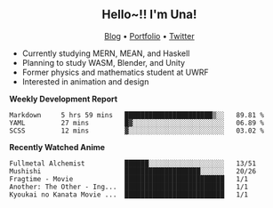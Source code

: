 <h2 align="center">
  Hello~!! I'm Una!
</h2>

<p align="center">
  <a href="https://anarchy.website/">Blog</a> &bull;
  <a href="https://una-ada.github.io/">Portfolio</a> &bull;
  <a href="https://twitter.com/unaxiii">Twitter</a>
</p>

- Currently studying MERN, MEAN, and Haskell
- Planning to study WASM, Blender, and Unity
- Former physics and mathematics student at UWRF
- Interested in animation and design

**Weekly Development Report**

<!--START_SECTION:waka-->
```text
Markdown     5 hrs 59 mins   ██████████████████████▒░░   89.81 % 
YAML         27 mins         █▓░░░░░░░░░░░░░░░░░░░░░░░   06.89 % 
SCSS         12 mins         ▓░░░░░░░░░░░░░░░░░░░░░░░░   03.02 % 
```
<!--END_SECTION:waka-->

**Recently Watched Anime**

<!-- RECENT-ANIME:START -->

    Fullmetal Alchemist          ██████░░░░░░░░░░░░░░░░░░░   13/51
    Mushishi                     ███████████████████░░░░░░   20/26
    Fragtime - Movie             █████████████████████████   1/1
    Another: The Other - Ing...  █████████████████████████   1/1
    Kyoukai no Kanata Movie ...  █████████████████████████   1/1
<!-- RECENT-ANIME:END -->
